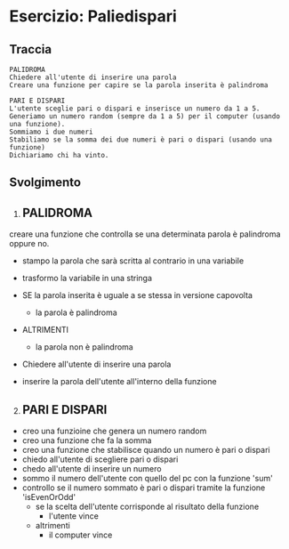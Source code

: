 # Esercizio: Paliedispari

## Traccia

``` 
PALIDROMA
Chiedere all'utente di inserire una parola
Creare una funzione per capire se la parola inserita è palindroma

PARI E DISPARI
L'utente sceglie pari o dispari e inserisce un numero da 1 a 5.
Generiamo un numero random (sempre da 1 a 5) per il computer (usando una funzione).
Sommiamo i due numeri
Stabiliamo se la somma dei due numeri è pari o dispari (usando una funzione)
Dichiariamo chi ha vinto.
``````

## Svolgimento

1) ##  PALIDROMA

creare una funzione che controlla se una determinata parola è palindroma oppure no.

- stampo la parola che sarà scritta al contrario in una variabile
- trasformo la variabile in una stringa

- SE la parola inserita è uguale a se stessa in versione capovolta 
    - la parola è palindroma
- ALTRIMENTI
    - la parola non è palindroma 

- Chiedere all'utente di inserire una parola
- inserire la parola dell'utente all'interno della funzione 

2) ## PARI E DISPARI

- creo una funzioine che genera un numero random
- creo una funzione che fa la somma 
- creo una funzione che stabilisce quando un numero è pari o dispari 
- chiedo all'utente di scegliere pari o dispari
- chedo all'utente di inserire un numero
- sommo il numero dell'utente con quello del pc con la funzione 'sum'
- controllo se il numero sommato è pari o dispari tramite la funzione 'isEvenOrOdd'
    - se la scelta dell'utente corrisponde al risultato della funzione 
        - l'utente vince
    - altrimenti
        - il computer vince


